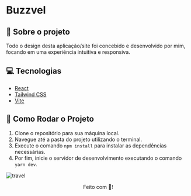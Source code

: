 # Buzzvel 

## :book: Sobre o projeto

Todo o design desta aplicação/site foi concebido e desenvolvido por mim, focando em uma experiência intuitiva e responsiva.

## :computer: Tecnologias

- [React](https://legacy.reactjs.org/docs/create-a-new-react-app.html)
- [Tailwind CSS](https://tailwindcss.com/docs/width)
- [Vite](https://vitejs.dev/)

## :rocket: Como Rodar o Projeto

1. Clone o repositório para sua máquina local.
2. Navegue até a pasta do projeto utilizando o terminal.
3. Execute o comando `npm install` para instalar as dependências necessárias.
4. Por fim, inicie o servidor de desenvolvimento executando o comando `yarn dev`.

![travel](https://github.com/user-attachments/assets/356b4f2a-70eb-44bb-b6ca-e3c8543ed65d)

<div align="center">Feito com 💜!</div>
